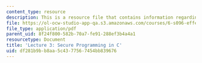 ```yaml
---
content_type: resource
description: This is a resource file that contains information regarding lecture 3.
file: https://ol-ocw-studio-app-qa.s3.amazonaws.com/courses/6-s096-effective-programming-in-c-and-c-january-iap-2014/df281b9bb8aa5c4377567454bb839676_MIT6_S096IAP14_Lecture3S.pdf
file_type: application/pdf
parent_uid: 8f24f800-582b-70a7-fe91-288ef3b4a4a1
resourcetype: Document
title: 'Lecture 3: Secure Programming in C'
uid: df281b9b-b8aa-5c43-7756-7454bb839676
---
```

